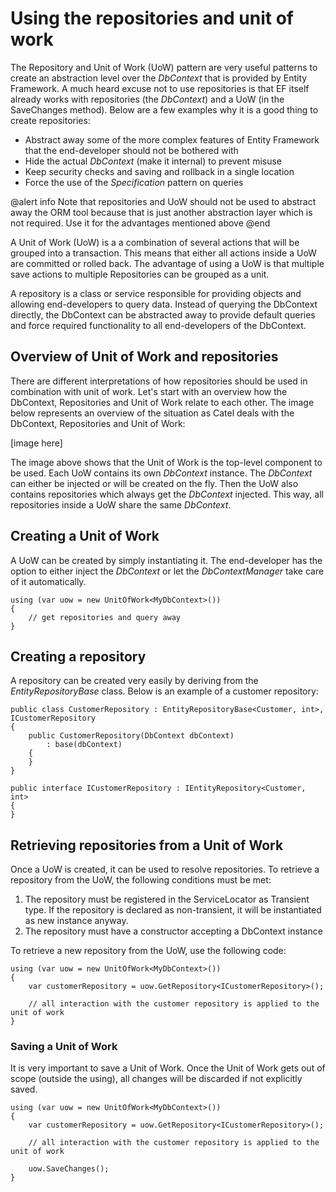 # Using the repositories and unit of work

The Repository and Unit of Work (UoW) pattern are very useful patterns to create an abstraction level over the *DbContext* that is provided by Entity Framework. A much heard excuse not to use repositories is that EF itself already works with repositories (the *DbContext*) and a UoW (in the SaveChanges method). Below are a few examples why it is a good thing to create repositories:

* Abstract away some of the more complex features of Entity Framework that the end-developer should not be bothered with
* Hide the actual *DbContext* (make it internal) to prevent misuse
* Keep security checks and saving and rollback in a single location
* Force the use of the *Specification* pattern on queries

@alert info
Note that repositories and UoW should not be used to abstract away the ORM tool because that is just another abstraction layer which is not required. Use it for the advantages mentioned above
@end

A Unit of Work (UoW) is a a combination of several actions that will be grouped into a transaction. This means that either all actions inside a UoW are committed or rolled back. The advantage of using a UoW is that multiple save actions to multiple Repositories can be grouped as a unit.

A repository is a class or service responsible for providing objects and allowing end-developers to query data. Instead of querying the DbContext directly, the DbContext can be abstracted away to provide default queries and force required functionality to all end-developers of the DbContext.

## Overview of Unit of Work and repositories

There are different interpretations of how repositories should be used in combination with unit of work. Let's start with an overview how the DbContext, Repositories and Unit of Work relate to each other. The image below represents an overview of the situation as Catel deals with the DbContext, Repositories and Unit of Work:

[image here]

The image above shows that the Unit of Work is the top-level component to be used. Each UoW contains its own *DbContext* instance. The *DbContext* can either be injected or will be created on the fly. Then the UoW also contains repositories which always get the *DbContext* injected. This way, all repositories inside a UoW share the same *DbContext*.


## Creating a Unit of Work

A UoW can be created by simply instantiating it. The end-developer has the option to either inject the *DbContext* or let the *DbContextManager* take care of it automatically.

	using (var uow = new UnitOfWork<MyDbContext>())
	{
	    // get repositories and query away
	}

## Creating a repository

A repository can be created very easily by deriving from the *EntityRepositoryBase* class. Below is an example of a customer repository:

	public class CustomerRepository : EntityRepositoryBase<Customer, int>, ICustomerRepository
	{
	    public CustomerRepository(DbContext dbContext)
	        : base(dbContext)
	    {
	    }
	}
	 
	public interface ICustomerRepository : IEntityRepository<Customer, int>
	{
	}

## Retrieving repositories from a Unit of Work

Once a UoW is created, it can be used to resolve repositories. To retrieve a repository from the UoW, the following conditions must be met:

1. The repository must be registered in the ServiceLocator as Transient type. If the repository is declared as non-transient, it will be instantiated as new instance anyway.
2. The repository must have a constructor accepting a DbContext instance

To retrieve a new repository from the UoW, use the following code:

	using (var uow = new UnitOfWork<MyDbContext>())
	{
	    var customerRepository = uow.GetRepository<ICustomerRepository>();
	 
	    // all interaction with the customer repository is applied to the unit of work
	}

### Saving a Unit of Work

It is very important to save a Unit of Work. Once the Unit of Work gets out of scope (outside the using), all changes will be discarded if not explicitly saved.

	using (var uow = new UnitOfWork<MyDbContext>())
	{
	    var customerRepository = uow.GetRepository<ICustomerRepository>();
	 
	    // all interaction with the customer repository is applied to the unit of work
	 
	    uow.SaveChanges();
	}
